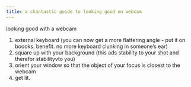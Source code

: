 ```yaml
---
title: a chantastic guide to looking good on webcam
---
```


looking good with a webcam

1. external keyboard (you can now get a more flattering angle - put it on boooks. benefit. no more keyboard clunking in someone’s ear)
2. square up with your background (this ads stability to your shot and therefor stabilityvto you)
3. orient your window so that the object of your focus is closest to the webcam
4. get lit.
